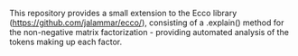 This repository provides a small extension to the Ecco library (https://github.com/jalammar/ecco/), consisting of a .explain() method for the non-negative matrix factorization - providing automated analysis of the tokens making up each factor.

